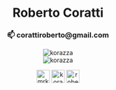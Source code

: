 <h1 align="center">Roberto Coratti</h1>

<h3 align="center">📫 corattiroberto@gmail.com</h3>

<p align="center">
<img src="https://github-readme-stats.vercel.app/api?username=korazza&show_icons=true&theme=react" alt="korazza" />
<br>
<img src="https://github-readme-stats.vercel.app/api/top-langs/?username=korazza&layout=compact&hide=html&theme=react&card_width=445" alt="korazza" />
</p>

<p align="center">
<a href="https://twitter.com/mrkorazza" target="blank"><img align="center" src="https://cdn.jsdelivr.net/npm/simple-icons@3.0.1/icons/twitter.svg" alt="mrkorazza" height="30" width="30" /></a>
<a href="https://stackoverflow.com/users/korazza" target="blank"><img align="center" src="https://cdn.jsdelivr.net/npm/simple-icons@3.0.1/icons/stackoverflow.svg" alt="korazza" height="30" width="30" /></a>
<a href="https://instagram.com/roberto.coratti" target="blank"><img align="center" src="https://cdn.jsdelivr.net/npm/simple-icons@3.0.1/icons/instagram.svg" alt="roberto.coratti" height="30" width="30" /></a>
</p>

